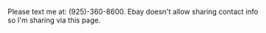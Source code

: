Please text me at: (925)-360-8600. Ebay doesn't allow sharing contact info so I'm sharing via this page.
